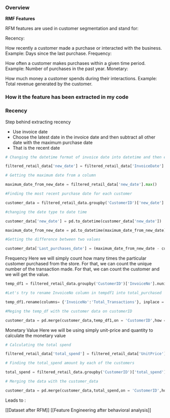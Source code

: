 
### Overview

**RMF Features**

RFM features are used in customer segmentation and stand for:

Recency:

How recently a customer made a purchase or interacted with the business. Example: Days since the last purchase. Frequency:

How often a customer makes purchases within a given time period. Example: Number of purchases in the past year. Monetary:

How much money a customer spends during their interactions. Example: Total revenue generated by the customer.

### How it the feature has been extracted in my code
### Recency

Step behind extracting recency

- Use invoice date
- Choose the latest date in the invoice date and then subtract all other date with the maximum purchase date
- That is the recent date

```python
# Changing the datetime format of invoice date into datetime and then extracting only the date part we can only extract date part

filtered_retail_data['new_date'] = filtered_retail_data['InvoiceDate'].dt.date

# Getting the maximum date from a column

maximum_date_from_new_date = filtered_retail_data['new_date'].max()

#Finding the most recent purchase date for each customer

customer_data = filtered_retail_data.groupby('CustomerID')['new_date'].max().reset_index()

#changing the date type to date time

customer_data['new_date'] = pd.to_datetime(customer_data['new_date'])

maximum_date_from_new_date = pd.to_datetime(maximum_date_from_new_date)

#Getting the difference between two values

customer_data['Last_purchases_date'] = (maximum_date_from_new_date - customer_data['new_date']).dt.days

```

Frequency
Here we will simply count how many times the particular customer purchased from the store. For that, we can count the unique number of the transaction made. For that, we can count the customer and we will get the value.

```python 
temp_df1 = filtered_retail_data.groupby('CustomerID')['InvoiceNo'].nunique().reset_index()

#Let's try to rename InvoiceNo column in tempdf1 into total_purchased

temp_df1.rename(columns= {'InvoiceNo':'Total_Transactions'}, inplace = True)

#Meging the temp_df with the customer data on customerID

customer_data = pd.merge(customer_data,temp_df1,on = 'CustomerID',how = 'inner')
```

Monetary Value
Here we will be using simply unit-price and quantity to calculate the monetary value

```python
# Calculating the total spend

filtered_retail_data['total_spend'] = filtered_retail_data['UnitPrice'] * filtered_retail_data['Quantity']

# Finding the total_spend amount by each of the customers

total_spend = filtered_retail_data.groupby('CustomerID')['total_spend'].sum().reset_index()

# Merging the data with the customer_data

customer_data = pd.merge(customer_data,total_spend,on = 'CustomerID',how = 'left')


```


Leads to :

[[Dataset after RFM]]
[[Feature Engineering after behavioral analysis]]